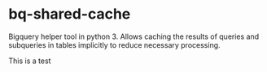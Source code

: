 # bq-shared-cache
Bigquery helper tool in python 3. Allows caching the results of queries and subqueries in tables implicitly to reduce necessary processing.

This is a test
